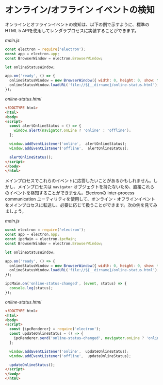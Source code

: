# オンライン/オフライン イベントの検知

オンラインとオフラインイベントの検知は、以下の例で示すように、標準のHTML 5 APIを使用してレンダラプロセスに実装することができます。

_main.js_

```javascript
const electron = require('electron');
const app = electron.app;
const BrowserWindow = electron.BrowserWindow;

let onlineStatusWindow;

app.on('ready', () => {
  onlineStatusWindow = new BrowserWindow({ width: 0, height: 0, show: false });
  onlineStatusWindow.loadURL('file://${__dirname}/online-status.html');
});
```

_online-status.html_

```html
<!DOCTYPE html>
<html>
<body>
<script>
  const alertOnlineStatus = () => {
    window.alert(navigator.onLine ? 'online' : 'offline');
  };

  window.addEventListener('online',  alertOnlineStatus);
  window.addEventListener('offline',  alertOnlineStatus);

  alertOnlineStatus();
</script>
</body>
</html>
```

メインプロセスでこれらのイベントに応答したいことがあるかもしれません。しかし、メインプロセスは `navigator` オブジェクトを持たないため、直接これらのイベントを検知することができません。Electronの inter-process communication ユーティリティを使用して、オンライン・オフラインイベントをメインプロセスに転送し、必要に応じて扱うことができます。次の例を見てみましょう。

_main.js_

```javascript
const electron = require('electron');
const app = electron.app;
const ipcMain = electron.ipcMain;
const BrowserWindow = electron.BrowserWindow;

let onlineStatusWindow;

app.on('ready', () => {
  onlineStatusWindow = new BrowserWindow({ width: 0, height: 0, show: false });
  onlineStatusWindow.loadURL('file://${__dirname}/online-status.html');
});

ipcMain.on('online-status-changed', (event, status) => {
  console.log(status);
});
```

_online-status.html_

```html
<!DOCTYPE html>
<html>
<body>
<script>
  const {ipcRenderer} = require('electron');
  const updateOnlineStatus = () => {
    ipcRenderer.send('online-status-changed', navigator.onLine ? 'online' : 'offline');
  };

  window.addEventListener('online',  updateOnlineStatus);
  window.addEventListener('offline',  updateOnlineStatus);

  updateOnlineStatus();
</script>
</body>
</html>
```
